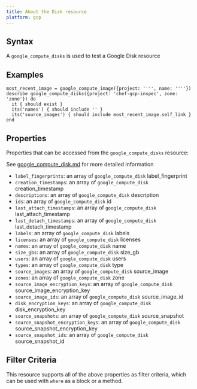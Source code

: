 ```yaml
---
title: About the Disk resource
platform: gcp
---
```



## Syntax
A `google_compute_disks` is used to test a Google Disk resource

## Examples
```
most_recent_image = google_compute_image({project: '''', name: ''''})
describe google_compute_disks({project: 'chef-gcp-inspec', zone: 'zone'}) do
  it { should exist }
  its('names') { should include '' }
  its('source_images') { should include most_recent_image.self_link }
end
```

## Properties
Properties that can be accessed from the `google_compute_disks` resource:

See [google_compute_disk.md](google_compute_disk.md) for more detailed information
  * `label_fingerprints`: an array of `google_compute_disk` label_fingerprint
  * `creation_timestamps`: an array of `google_compute_disk` creation_timestamp
  * `descriptions`: an array of `google_compute_disk` description
  * `ids`: an array of `google_compute_disk` id
  * `last_attach_timestamps`: an array of `google_compute_disk` last_attach_timestamp
  * `last_detach_timestamps`: an array of `google_compute_disk` last_detach_timestamp
  * `labels`: an array of `google_compute_disk` labels
  * `licenses`: an array of `google_compute_disk` licenses
  * `names`: an array of `google_compute_disk` name
  * `size_gbs`: an array of `google_compute_disk` size_gb
  * `users`: an array of `google_compute_disk` users
  * `types`: an array of `google_compute_disk` type
  * `source_images`: an array of `google_compute_disk` source_image
  * `zones`: an array of `google_compute_disk` zone
  * `source_image_encryption_keys`: an array of `google_compute_disk` source_image_encryption_key
  * `source_image_ids`: an array of `google_compute_disk` source_image_id
  * `disk_encryption_keys`: an array of `google_compute_disk` disk_encryption_key
  * `source_snapshots`: an array of `google_compute_disk` source_snapshot
  * `source_snapshot_encryption_keys`: an array of `google_compute_disk` source_snapshot_encryption_key
  * `source_snapshot_ids`: an array of `google_compute_disk` source_snapshot_id

## Filter Criteria
This resource supports all of the above properties as filter criteria, which can be used
with `where` as a block or a method.
